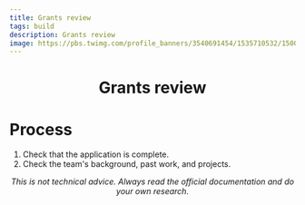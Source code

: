 ```yaml
---
title: Grants review
tags: build
description: Grants review
image: https://pbs.twimg.com/profile_banners/3540691454/1535710532/1500x500
---
```


<h1 style="text-align: center;">Grants review</h1>

# Process

1. Check that the application is complete.
2. Check the team's background, past work, and projects.

<p style="text-align: center; font-style: italic">This is not technical advice. Always read the official documentation and do your own research.</p>
